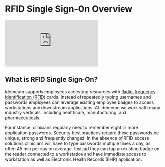 # RFID Single Sign-On Overview


<div class='embed-container'><iframe src='https://www.youtube.com/embed/bYHqxe84RH4' frameborder='0' allowfullscreen></iframe></div>

## What is RFID Single Sign-On?

idemeum supports employees accessing resources with [Radio-frequency identification (RFID)](https://en.wikipedia.org/wiki/Radio-frequency_identification) cards. Instead of repeatedly typing usernames and passwords employees can leverage existing employee badges to access workstations and downstream applications. At idemeum we work with many industry verticals, including healthcare, manufacturing, and pharmaceuticals. 

For instance, clinicians regularly need to remember eight or more application passwords. Security best practices require those passwords be unique, strong and frequently changed. In the absence of RFID access solutions clinicians will have to type passwords multiple times a day, as often 45 min per day on average. Instead they can tap an existing badge on the reader connected to a workstation and have immediate access to workstation as well as Electronic Health Records (EHR) application. 
